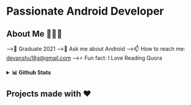 # Passionate Android Developer

## About Me 🤷🏻‍♂️

-->📱 Graduate 2021
-->💬 Ask me about Android 
-->📫 How to reach me: devanshu18g@gmail.com 
-->⚡ Fun fact: I Love Reading Quora 
<details>
  <summary><b>📊 Github Stats</b></summary>
  <p align="center"> <img src="https://github-readme-stats.vercel.app/api?username=mithoo18&count_private=true&show_icons=true&include_all_commits=true" alt="Mithoo | Stats" />
</details>

## Projects made with ❤️
